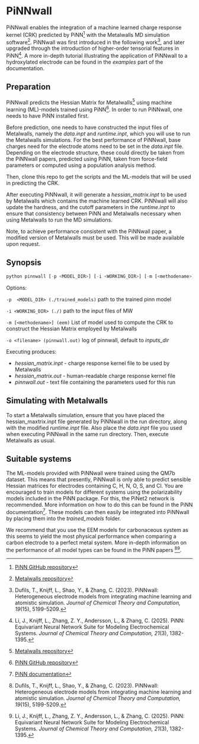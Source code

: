 # PiNNwall

PiNNwall enables the integration of a machine learned charge response kernel (CRK) predicted by PiNN[^1] with the Metalwalls MD simulation software[^2]. PiNNwall was first introduced in the following work[^3], and later upgraded through the introduction of higher-order tensorial features in PiNN[^4]. A more in-depth tutorial illustrating the application of PiNNwall to a hydroxylated electrode can be found in the *examples* part of the documentation.

## Preparation

PiNNwall predicts the Hessian Matrix for Metalwalls[^2] using machine learning (ML)-models trained using PiNN[^1]. In order to run PiNNwall, one needs to have PiNN installed first.

Before prediction, one needs to have constructed the input files of Metalwalls, namely the *data.inpt* and *runtime.inpt*, which you will use to run the Metalwalls simulations. For the best performance of PiNNwall, base charges need for the electrode atoms need to be set in the *data.inpt* file. Depending on the electrode structure, these could directly be taken from the PiNNwall papers, predicted using PiNN, taken from force-field parameters or computed using a population analysis method.

Then, clone this repo to get the scripts and the ML-models that will be used in predicting the CRK.

After executing PiNNwall, it will generate a *hessian_matrix.inpt* to be used by Metalwalls which contains the machine learned CRK. PiNNwall will also update the hardness, and the cutoff parameters in the *runtime.inpt* to ensure that consistency between PiNN and Metalwalls necessary when using Metalwalls to run the MD simulations.

Note, to achieve performance consistent with the PiNNwall paper, a modified version of Metalwalls must be used. This will be made available upon request.

## Synopsis

```python
python pinnwall [-p <MODEL_DIR>] [-i <WORKING_DIR>] [-m [<methodename>]] [-o <filename>]
```

Options:

`-p  <MODEL_DIR> (./trained_models)`
path to the trained pinn model

`-i <WORKING_DIR> (./)`
path to the input files of MW

`-m [<methodename>] (eem)`
List of model used to compute the CRK to construct the Hessian Matrix employed by Metalwalls

`-o <filename> (pinnwall.out)`
log of pinnwall, default to *inputs_dir*

Executing produces:

- *hessian_matrix.inpt* - charge response kernel file to be used by Metalwalls
- *hessian_matrix.out* - human-readable charge response kernel file
- *pinnwall.out* - text file containing the parameters used for this run

## Simulating with Metalwalls

To start a Metalwalls simulation, ensure that you have placed the hessian_maxtrix.inpt file generated by PiNNwall in the run directory, along with the modified *runtime.inpt* file. Also place the *data.inpt* file you used when executing PiNNwall in the same run directory. Then, execute Metalwalls as usual.

## Suitable systems

The ML-models provided with PiNNwall were trained using the QM7b dataset. This means that presently, PiNNwall is only able to predict sensible Hessian matrices for electrodes containing C, H, N, O, S, and Cl. You are encouraged to train models for different systems using the polarizability models included in the PiNN package. For this, the PiNet2 network is recommended. More information on how to do this can be found in the PiNN documentation[^5]. These models can then easily be integrated into PiNNwall by placing them into the *trained_models* folder.

We recommend that you use the EEM models for carbonaceous system as this seems to yield the most physical performance when comparing a carbon electrode to a perfect metal system. More in-depth information on the performance of all model types can be found in the PiNN papers [^3][^4].

[^1]: [PiNN GitHub repository](https://github.com/Teoroo-CMC/PiNN)
[^2]: [Metalwalls repository](https://gitlab.com/ampere2/metalwalls)
[^3]: Dufils, T., Knijff, L., Shao, Y., & Zhang, C. (2023). PiNNwall: Heterogeneous electrode models from integrating machine learning and atomistic simulation. *Journal of Chemical Theory and Computation, 19*(15), 5199-5209.
[^4]: Li, J., Knijff, L., Zhang, Z. Y., Andersson, L., & Zhang, C. (2025). PiNN: Equivariant Neural Network Suite for Modeling Electrochemical Systems. *Journal of Chemical Theory and Computation, 21*(3), 1382-1395.
[^5]: [PiNN documentation](https://teoroo-cmc.github.io/PiNN)
